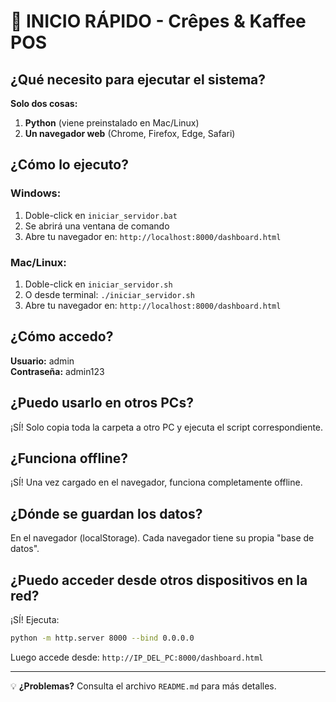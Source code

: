 # 🚀 INICIO RÁPIDO - Crêpes & Kaffee POS

## ¿Qué necesito para ejecutar el sistema?

**Solo dos cosas:**
1. **Python** (viene preinstalado en Mac/Linux)
2. **Un navegador web** (Chrome, Firefox, Edge, Safari)

## ¿Cómo lo ejecuto?

### Windows:
1. Doble-click en `iniciar_servidor.bat`
2. Se abrirá una ventana de comando
3. Abre tu navegador en: `http://localhost:8000/dashboard.html`

### Mac/Linux:
1. Doble-click en `iniciar_servidor.sh`
2. O desde terminal: `./iniciar_servidor.sh`
3. Abre tu navegador en: `http://localhost:8000/dashboard.html`

## ¿Cómo accedo?

**Usuario:** admin  
**Contraseña:** admin123

## ¿Puedo usarlo en otros PCs?

¡SÍ! Solo copia toda la carpeta a otro PC y ejecuta el script correspondiente.

## ¿Funciona offline?

¡SÍ! Una vez cargado en el navegador, funciona completamente offline.

## ¿Dónde se guardan los datos?

En el navegador (localStorage). Cada navegador tiene su propia "base de datos".

## ¿Puedo acceder desde otros dispositivos en la red?

¡SÍ! Ejecuta:
```bash
python -m http.server 8000 --bind 0.0.0.0
```
Luego accede desde: `http://IP_DEL_PC:8000/dashboard.html`

---

💡 **¿Problemas?** Consulta el archivo `README.md` para más detalles.
